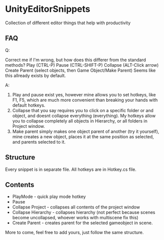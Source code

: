 # UnityEditorSnippets
Collection of different editor things that help with productivity

## FAQ
Q:

Correct me if I'm wrong, but how does this differer from the standard methods?
Play (CTRL-P) Pause (CTRL-SHIFT-P) Collapse (ALT-Click arrow) Create Parent (select objects, then Game Object/Make Parent)
Seems like this allready exists by default.

A:
1. Play and pause exist yes, however mine allows you to set hotkeys, like F1, F5, which are much more convenient than breaking your hands  with default hotkeys.
2. Collapse that you say requires you to click on a specific folder or and object, and doesnt collapse everything (everything). My hotkeys allow you to collapse completely all objects in Hierarchy, or all folders in Project window.
3. Make parent simply makes one object parent of another (try it yourself), mine creates a new object, places it at the same position as selected, and parents selected to it. 

## Structure
Every snippet is in separate file.
All hotkeys are in Hotkey.cs file.

## Contents

* PlayMode - quick play mode hotkey
* Pause
* Collapse Project - collapses all contents of the project window
* Collapse Hierarchy - collapses hierarchy (not perfect because scenes become uncollapsed, whoever works with multiscene fix this)
* Create Parent - creates parent for the selected gameobject in scene.

More to come, feel free to add yours, just follow the same structure.
